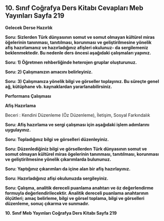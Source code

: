 ## 10. Sınıf Coğrafya Ders Kitabı Cevapları Meb Yayınları Sayfa 219

**Gelecek Derse Hazırlık**

**Soru: Sizlerden Türk dünyasının somut ve somut olmayan kültürel miras öğelerinin tanınması, tanıtılması, korunması ve geliştirilmesine yönelik afiş hazırlamanız ve hazırladığınız afişleri okulunuz- da sergilemeniz beklenmektedir. Bu nedenle ders öncesi aşağıdaki çalışmaları yapınız.**

**Soru: 1) Öğretmen rehberliğinde heterojen gruplar oluşturunuz.**

**Soru: 2) Çalışmanızın amacını belirleyiniz.**

**Soru: 3) Çalışmanıza yönelik bilgi ve görseller toplayınız. Bu süreçte genel ağ, kütüphane vb. kaynaklardan yararlanabilirsiniz.**

**Performans Çalışması**

**Afiş Hazırlama**

Beceri : Kendini Düzenleme (Öz Düzenleme), İletişim, Sosyal Farkındalık

**Soru: Afiş hazırlama ve sergi çalışması için aşağıdaki işlem adımlarını uygulayınız.**

**Soru: Topladığınız bilgi ve görselleri düzenleyiniz.**

**Soru: Düzenlediğiniz bilgi ve görsellerden Türk dünyasının somut ve somut olmayan kültürel miras ögelerinin tanınması, tanıtılması, korunması ve geliştirilmesine yönelik çıkarımlarda bulununuz.**

**Soru: Yaptığınız çıkarımları da içine alan bir afiş hazırlayınız.**

**Soru: Hazırladığınız afişi okulunuzda sergileyiniz.**

**Soru: Çalışma, analitik dereceli puanlama anahtarı ve öz değerlendirme formuyla değerlendirilecektir. Analitik dereceli puanlama anahtarının ölçütleri; amaç belirleme, bilgi ve görsel toplama, bilgi ve görselleri düzenleme, sonuç çıkarma ve sunmadır.**

**10. Sınıf Meb Yayınları Coğrafya Ders Kitabı Sayfa 219**